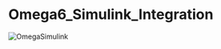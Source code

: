 # Omega6_Simulink_Integration

![OmegaSimulink](/assets/OmegaSimulink.png?raw=true "OmegaSimulink")



